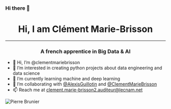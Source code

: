 ### Hi there 👋

<!--
**PierreBrunier/PierreBrunier** is a ✨ _special_ ✨ repository because its `README.md` (this file) appears on your GitHub profile.

Here are some ideas to get you started:

- 🔭 I’m currently working on ...
- 🌱 I’m currently learning ...
- 👯 I’m looking to collaborate on ...
- 🤔 I’m looking for help with ...
- 💬 Ask me about ...
- 📫 How to reach me: ...
- 😄 Pronouns: ...
- ⚡ Fun fact: ...
-->
<h1 align="center"> Hi, I am Clément Marie-Brisson </h1>

---

<h3 align="center"> A french apprentice in Big Data & AI</h3>

- 👋 Hi, I’m @clementmariebrisson
- 👀 I’m interested in creating python projects about data engineering and data science
- 🌱 I’m currently learning machine and deep learning
- 💞️ I’m collaborating with <a href="https://github.com/AlexisGuillotin">@AlexisGuillotin</a> and <a href="https://github.com/clementmariebrisson">@ClementMarieBrisson</a>
- 📫 Reach me at clement.marie-brisson2.auditeur@lecnam.net

<p><img align="center" src="https://github-readme-stats.vercel.app/api/top-langs/?username=PierreBrunier&layout=compact&hide=HTML,Jupyter%20Notebook" alt="Pierre Brunier" /></p>
